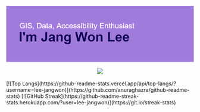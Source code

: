 ![Header](header.png)
<p align="center">
  <a href="https://hits.seeyoufarm.com"><img src="https://hits.seeyoufarm.com/api/count/incr/badge.svg?url=https%3A%2F%2Fgithub.com%2Flee-jangwon&count_bg=%2379C83D&title_bg=%23555555&icon=ifood.svg&icon_color=%23E7E7E7&title=hits&edge_flat=false"/></a>
</p>
[![Top Langs](https://github-readme-stats.vercel.app/api/top-langs/?username=lee-jangwon)](https://github.com/anuraghazra/github-readme-stats)
[![GitHub Streak](https://github-readme-streak-stats.herokuapp.com/?user=lee-jangwon)](https://git.io/streak-stats)
